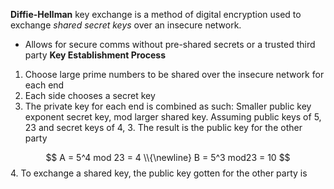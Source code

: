 **Diffie-Hellman** key exchange is a method of digital encryption used to exchange *shared secret keys*  over an insecure network.
- Allows for secure comms without pre-shared secrets or a trusted third party
**Key Establishment Process**
1. Choose  large prime numbers to be shared over the insecure network for each end
2. Each side chooses a secret key
3. The private key for each end is combined as such: Smaller public key exponent secret key, mod larger shared key. Assuming public keys of 5, 23 and secret keys of 4, 3. The result is the public key for the other party

$$
A = 5^4 mod 23 = 4 \\{\newline}
B = 5^3 mod23 = 10
$$
4. To exchange a shared key, the public key gotten for the other party is 